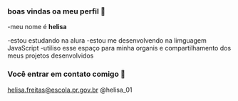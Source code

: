 ###  boas vindas oa meu perfil 🔅
-meu nome é **helisa**

-estou estudando  na alura
-estou me desenvolvendo na limguagem JavaScript
-utiliso esse espaço para minha organis e compartilhamento dos meus projetos desenvolvidos

###   Você entrar em contato comigo 📧 

helisa.freitas@escola.pr.gov.br
@helisa_01
